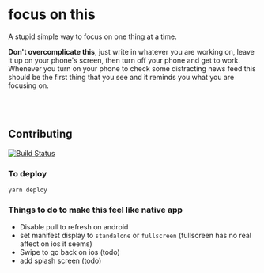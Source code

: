 # focus on this

A stupid simple way to focus on one thing at a time.

**Don't overcomplicate this**, just write in whatever you are working on, leave it up on your phone's screen, then turn off your phone and get to work.  Whenever you turn on your phone to check some distracting news feed this should be the first thing that you see and it reminds you what you are focusing on.

<br />
<br />


## Contributing

[![Build Status](https://travis-ci.com/wes566/focus-on-this.svg?branch=master)](https://travis-ci.com/wes566/focus-on-this)

### To deploy
```
yarn deploy
```

### Things to do to make this feel like native app

- Disable pull to refresh on android
- set manifest display to `standalone` or `fullscreen` (fullscreen has no real affect on ios it seems)
- Swipe to go back on ios (todo)
- add splash screen (todo)